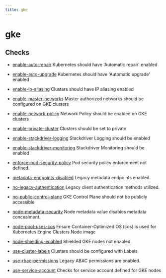 ```yaml
---
title: gke
---
```


# gke

## Checks


- [enable-auto-repair](enable-auto-repair) Kubernetes should have 'Automatic repair' enabled

- [enable-auto-upgrade](enable-auto-upgrade) Kubernetes should have 'Automatic upgrade' enabled

- [enable-ip-aliasing](enable-ip-aliasing) Clusters should have IP aliasing enabled

- [enable-master-networks](enable-master-networks) Master authorized networks should be configured on GKE clusters

- [enable-network-policy](enable-network-policy) Network Policy should be enabled on GKE clusters

- [enable-private-cluster](enable-private-cluster) Clusters should be set to private

- [enable-stackdriver-logging](enable-stackdriver-logging) Stackdriver Logging should be enabled

- [enable-stackdriver-monitoring](enable-stackdriver-monitoring) Stackdriver Monitoring should be enabled

- [enforce-pod-security-policy](enforce-pod-security-policy) Pod security policy enforcement not defined.

- [metadata-endpoints-disabled](metadata-endpoints-disabled) Legacy metadata endpoints enabled.

- [no-legacy-authentication](no-legacy-authentication) Legacy client authentication methods utilized.

- [no-public-control-plane](no-public-control-plane) GKE Control Plane should not be publicly accessible

- [node-metadata-security](node-metadata-security) Node metadata value disables metadata concealment.

- [node-pool-uses-cos](node-pool-uses-cos) Ensure Container-Optimized OS (cos) is used for Kubernetes Engine Clusters Node image

- [node-shielding-enabled](node-shielding-enabled) Shielded GKE nodes not enabled.

- [use-cluster-labels](use-cluster-labels) Clusters should be configured with Labels

- [use-rbac-permissions](use-rbac-permissions) Legacy ABAC permissions are enabled.

- [use-service-account](use-service-account) Checks for service account defined for GKE nodes




